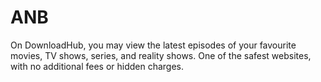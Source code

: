 # ANB
On DownloadHub, you may view the latest episodes of your favourite movies, TV shows, series, and reality shows. One of the safest websites, with no additional fees or hidden charges.
